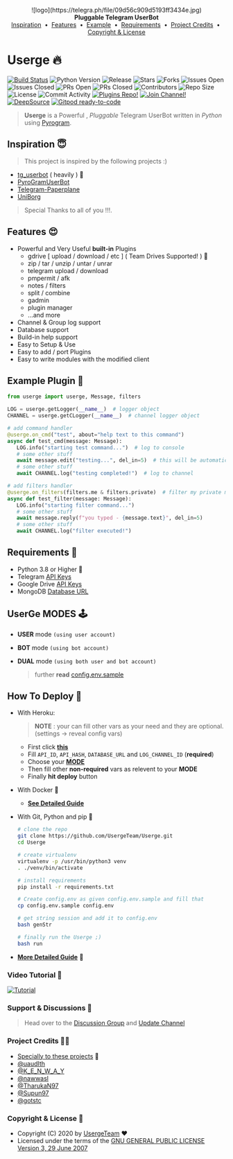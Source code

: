 <p align="center">
    ![logo](https://telegra.ph/file/09d56c909d5193ff3434e.jpg)
    </a>
    <br>
    <b>Pluggable Telegram UserBot</b>
    <br>
    <a href="https://github.com/Ajibcdefgh/Userge-Dark#inspiration-">Inspiration</a>
    &nbsp•&nbsp
    <a href="https://github.com/Ajibcdefgh/Userge-Dark#features-">Features</a>
    &nbsp•&nbsp
    <a href="https://github.com/Ajibcdefgh/Userge-Dark#example-plugin-">Example</a>
    &nbsp•&nbsp
    <a href="https://github.com/Ajibcdefgh/Userge-Dark#requirements-">Requirements</a>
    &nbsp•&nbsp
    <a href="https://github.com/Ajibcdefgh/Userge-Dark#project-credits-">Project Credits</a>
    &nbsp•&nbsp
    <a href="https://github.com/Ajibcdefgh/Userge-Dark#copyright--license-">Copyright & License</a>
</p>

# Userge 🔥

[![Build Status](https://travis-ci.com/Ajibcdefgh/Userge-Dark.svg?branch=alpha)](https://travis-ci.com/Ajibcdefgh/Userge-Dark)
![Python Version](https://img.shields.io/badge/python-3.8-lightgrey)
![Release](https://img.shields.io/github/v/release/Ajibcdefgh/Userge-Dark)
![Stars](https://img.shields.io/github/stars/Ajibcdefgh/Userge-Dark)
![Forks](https://img.shields.io/github/forks/Ajibcdefgh/Userge-Dark)
![Issues Open](https://img.shields.io/github/issues/Ajibcdefgh/Userge-Dark)
![Issues Closed](https://img.shields.io/github/issues-closed/Ajibcdefgh/Userge-Dark)
![PRs Open](https://img.shields.io/github/issues-pr/Ajibcdefgh/Userge-Dark)
![PRs Closed](https://img.shields.io/github/issues-pr-closed/Ajibcdefgh/Userge-Dark)
![Contributors](https://img.shields.io/github/contributors/Ajibcdefgh/Userge-Dark)
![Repo Size](https://img.shields.io/github/repo-size/Ajibcdefgh/Userge-Dark)
![License](https://img.shields.io/github/license/Ajibcdefgh/Userge-Dark)
![Commit Activity](https://img.shields.io/github/commit-activity/m/Ajibcdefgh/Userge-Dark)
[![Plugins Repo!](https://img.shields.io/badge/Plugins%20Repo-!-orange)](https://github.com/UsergeTeam/Userge-Plugins)
[![Join Channel!](https://img.shields.io/badge/Join%20Channel-!-red)](https://t.me/theUserge)
[![DeepSource](https://static.deepsource.io/deepsource-badge-light-mini.svg)](https://deepsource.io/gh/Ajibcdefgh/Userge-Dark/?ref=repository-badge)
[![Gitpod ready-to-code](https://img.shields.io/badge/Gitpod-ready--to--code-blue?logo=gitpod)](https://gitpod.io/#https://github.com/Ajibcdefgh/Userge-Dark)

> **Userge** is a Powerful , _Pluggable_ Telegram UserBot written in _Python_ using [Pyrogram](https://github.com/pyrogram/pyrogram).

## Inspiration 😇

> This project is inspired by the following projects :)

* [tg_userbot](https://github.com/watzon/tg_userbot) ( heavily ) 🤗
* [PyroGramUserBot](https://github.com/SpEcHiDe/PyroGramUserBot)
* [Telegram-Paperplane](https://github.com/RaphielGang/Telegram-Paperplane)
* [UniBorg](https://github.com/SpEcHiDe/UniBorg)

> Special Thanks to all of you !!!.

## Features 😍

* Powerful and Very Useful **built-in** Plugins
  * gdrive [ upload / download / etc ] ( Team Drives Supported! ) 🤥
  * zip / tar / unzip / untar / unrar
  * telegram upload / download
  * pmpermit / afk
  * notes / filters
  * split / combine
  * gadmin
  * plugin manager
  * ...and more
* Channel & Group log support
* Database support
* Build-in help support
* Easy to Setup & Use
* Easy to add / port Plugins
* Easy to write modules with the modified client

## Example Plugin 🤨

```python
from userge import userge, Message, filters

LOG = userge.getLogger(__name__)  # logger object
CHANNEL = userge.getCLogger(__name__)  # channel logger object

# add command handler
@userge.on_cmd("test", about="help text to this command")
async def test_cmd(message: Message):
   LOG.info("starting test command...")  # log to console
   # some other stuff
   await message.edit("testing...", del_in=5)  # this will be automatically deleted after 5 sec
   # some other stuff
   await CHANNEL.log("testing completed!")  # log to channel

# add filters handler
@userge.on_filters(filters.me & filters.private)  # filter my private messages
async def test_filter(message: Message):
   LOG.info("starting filter command...")
   # some other stuff
   await message.reply(f"you typed - {message.text}", del_in=5)
   # some other stuff
   await CHANNEL.log("filter executed!")
```

## Requirements 🥴

* Python 3.8 or Higher 👻
* Telegram [API Keys](https://my.telegram.org/apps)
* Google Drive [API Keys](https://console.developers.google.com/)
* MongoDB [Database URL](https://cloud.mongodb.com/)

## UserGe MODES 🕹

* **USER** mode `(using user account)`
* **BOT** mode `(using bot account)`
* **DUAL** mode `(using both user and bot account)`

  > further **read** [config.env.sample](https://github.com/UsergeTeam/Userge/blob/alpha/config.env.sample)

## How To Deploy 👷

* With Heroku:
  > **NOTE** : your can fill other vars as your need and they are optional. (settings -> reveal config vars)
  * First click [**this**](https://heroku.com/deploy?template=https://github.com/UsergeTeam/Userge/tree/master)
  * Fill `API_ID`, `API_HASH`, `DATABASE_URL` and `LOG_CHANNEL_ID` (**required**)
  * Choose your [**MODE**](https://github.com/UsergeTeam/Userge#userge-modes-)
  * Then fill other **non-required** vars as relevent to your **MODE**
  * Finally **hit deploy** button

* With Docker 🐳 
    - [**See Detailed Guide**](resources/radmeDocker.md)

* With Git, Python and pip 🔧
  ```bash
  # clone the repo
  git clone https://github.com/UsergeTeam/Userge.git
  cd Userge

  # create virtualenv
  virtualenv -p /usr/bin/python3 venv
  . ./venv/bin/activate

  # install requirements
  pip install -r requirements.txt

  # Create config.env as given config.env.sample and fill that
  cp config.env.sample config.env

  # get string session and add it to config.env
  bash genStr

  # finally run the Userge ;)
  bash run
  ```

* **[More Detailed Guide](https://docs.google.com/document/d/15uoiOn2NkN518MMkx9h5UaMEWMp8aNZqJocXvS0uI6E)** 📝

### Video Tutorial 🎥

  [![Tutorial](resources/tutorial.jpg)](https://youtu.be/M4T_BJvFqkc "Tutorial")

### Support & Discussions 👥

> Head over to the [Discussion Group](https://t.me/usergeot) and [Update Channel](https://t.me/theUserge)

### Project Credits 💆‍♂️

* [Specially to these projects](https://github.com/UsergeTeam/Userge#inspiration-) 🥰
* [@uaudIth](https://t.me/uaudIth)
* [@K_E_N_W_A_Y](https://t.me/K_E_N_W_A_Y)
* [@nawwasl](https://t.me/nawwasl)
* [@TharukaN97](https://t.me/TharukaN97)
* [@Supun97](https://t.me/Supun97)
* [@gotstc](https://t.me/gotstc)

### Copyright & License 👮

* Copyright (C) 2020 by [UsergeTeam](https://github.com/UsergeTeam) ❤️️
* Licensed under the terms of the [GNU GENERAL PUBLIC LICENSE Version 3, 29 June 2007](https://github.com/UsergeTeam/Userge/blob/master/LICENSE)

